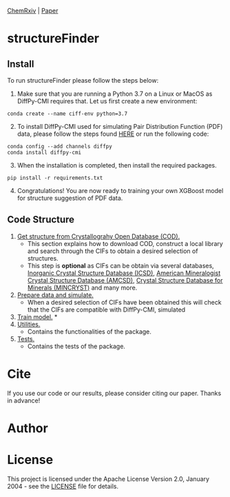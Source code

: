 [ChemRxiv]()  |  [Paper]()

# structureFinder

## Install

To run structureFinder please follow the steps below:
1) Make sure that you are running a Python 3.7 on a Linux or MacOS as DiffPy-CMI requires that. Let us first create
a new environment:
````
conda create --name ciff-env python=3.7
````
2) To install DiffPy-CMI used for simulating Pair Distribution Function (PDF) data, please follow the steps found 
[HERE](https://www.diffpy.org/products/diffpycmi/index.html) or run the following code:
```` 
conda config --add channels diffpy
conda install diffpy-cmi
````
3) When the installation is completed, then install the required packages.
````
pip install -r requirements.txt
````

4) Congratulations! You are now ready to training your own XGBoost model for structure suggestion of PDF data. 

## Code Structure

1) [Get structure from Crystallograhy Open Database (COD).](./get_structures)
    * This section explains how to download COD, construct a local library and search through the CIFs to obtain a desired selection of structures. 
    * This step is **optional** as CIFs can be obtain via several databases, [Inorganic Crystal Structure Database (ICSD)](#https://icsd.fiz-karlsruhe.de/index.xhtml;jsessionid=F2D29303581D2EE6C2C50D0AD23BF271), [American Mineralogist Crystal Structure Database (AMCSD)](#http://rruff.geo.arizona.edu/AMS/amcsd.php), [Crystal Structure Database for Minerals (MINCRYST)](#http://database.iem.ac.ru/mincryst/index.php) and many more.  
2) [Prepare data and simulate.](./prepare_data)
    * When a desired selection of CIFs have been obtained this will check that the CIFs are compatible with DiffPy-CMI, simulated 
3) [Train model.](./train_model)
    * 
4) [Utilities.](./utils) 
    * Contains the functionalities of the package.
5) [Tests.](./tests)
    * Contains the tests of the package.

# Cite
If you use our code or our results, please consider citing our paper. Thanks in advance!

# Author 

# License
This project is licensed under the Apache License Version 2.0, January 2004 - see the [LICENSE](LICENSE) file for details.
